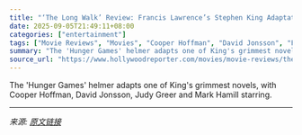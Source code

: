 ```yaml
---
title: "‘The Long Walk’ Review: Francis Lawrence’s Stephen King Adaptation Is Bleak, Bruising and Emotionally Affecting"
date: 2025-09-05T21:49:11+08:00
categories: ["entertainment"]
tags: ["Movie Reviews", "Movies", "Cooper Hoffman", "David Jonsson", "Francis Lawrence", "Judy Greer", "Mark Hamill", "Stephen King"]
summary: "The 'Hunger Games' helmer adapts one of King's grimmest novels, with Cooper Hoffman, David Jonsson, Judy Greer and Mark Hamill starring."
source_url: "https://www.hollywoodreporter.com/movies/movie-reviews/the-long-walk-review-francis-lawrence-stephen-king-1236362631/"
---
```


The 'Hunger Games' helmer adapts one of King's grimmest novels, with Cooper Hoffman, David Jonsson, Judy Greer and Mark Hamill starring.

---

*来源: [原文链接](https://www.hollywoodreporter.com/movies/movie-reviews/the-long-walk-review-francis-lawrence-stephen-king-1236362631/)*
